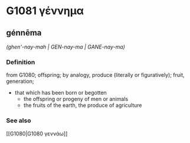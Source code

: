 # G1081 γέννημα

## génnēma

_(ghen'-nay-mah | GEN-nay-ma | GANE-nay-ma)_

### Definition

from G1080; offspring; by analogy, produce (literally or figuratively); fruit, generation; 

- that which has been born or begotten
  - the offspring or progeny of men or animals
  - the fruits of the earth, the produce of agriculture

### See also

[[G1080|G1080 γεννάω]]
